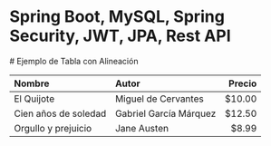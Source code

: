 <h1>Spring Boot, MySQL, Spring Security, JWT, JPA, Rest API</h1>
<p></p>
# Ejemplo de Tabla con Alineación

| Nombre       | Autor          | Precio |
|:-------------|:---------------|-------:|
| El Quijote   | Miguel de Cervantes | $10.00 |
| Cien años de soledad | Gabriel García Márquez | $12.50 |
| Orgullo y prejuicio | Jane Austen | $8.99 |

